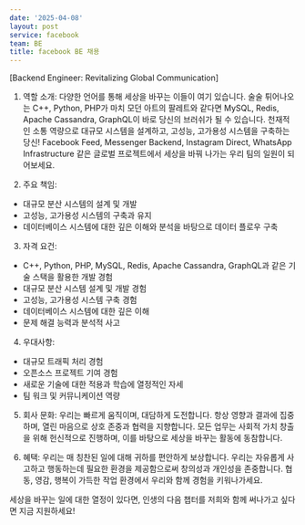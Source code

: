 ```yaml
---
date: '2025-04-08'
layout: post
service: facebook
team: BE
title: facebook BE 채용
---
```


[Backend Engineer: Revitalizing Global Communication]

1. 역할 소개:
다양한 언어를 통해 세상을 바꾸는 이들이 여기 있습니다. 술술 튀어나오는 C++, Python, PHP가 마치 모던 아트의 팔레트와 같다면  MySQL, Redis, Apache Cassandra, GraphQL이 바로 당신의 브러쉬가 될 수 있습니다. 천재적인 소통 역량으로 대규모 시스템을 설계하고, 고성능, 고가용성 시스템을 구축하는 당신! Facebook Feed, Messenger Backend, Instagram Direct, WhatsApp Infrastructure 같은 글로벌 프로젝트에서 세상을 바꿔 나가는 우리 팀의 일원이 되어보세요. 

2. 주요 책임:
- 대규모 분산 시스템의 설계 및 개발
- 고성능, 고가용성 시스템의 구축과 유지
- 데이터베이스 시스템에 대한 깊은 이해와 분석을 바탕으로 데이터 플로우 구축

3. 자격 요건:
- C++, Python, PHP, MySQL, Redis, Apache Cassandra, GraphQL과 같은 기술 스택을 활용한 개발 경험
- 대규모 분산 시스템 설계 및 개발 경험
- 고성능, 고가용성 시스템 구축 경험
- 데이터베이스 시스템에 대한 깊은 이해
- 문제 해결 능력과 분석적 사고

4. 우대사항:
- 대규모 트래픽 처리 경험
- 오픈소스 프로젝트 기여 경험
- 새로운 기술에 대한 적용과 학습에 열정적인 자세
- 팀 워크 및 커뮤니케이션 역량

5. 회사 문화:
우리는 빠르게 움직이며, 대담하게 도전합니다. 항상 영향과 결과에 집중하며, 열린 마음으로 상호 존중과 협력을 지향합니다. 모든 업무는 사회적 가치 창출을 위해 헌신적으로 진행하며, 이를 바탕으로 세상을 바꾸는 활동에 동참합니다. 

6. 혜택:
우리는 매 칭찬된 일에 대해  귀하를 편안하게 보상합니다. 우리는 자유롭게 사고하고 행동하는데 필요한 환경을 제공함으로써 창의성과 개인성을 존중합니다. 협동, 영감, 행복이 가득한 작업 환경에서 우리와 함께 경험을 키워나가세요.

세상을 바꾸는 일에 대한 열정이 있다면, 인생의 다음 챕터를 저희와 함께 써나가고 싶다면 지금 지원하세요!